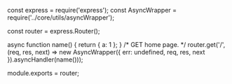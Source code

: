 const express = require('express');
const AsyncWrapper = require('../core/utils/asyncWrapper');

const router = express.Router();

async function name() {
    return { a: 1 };
}
/* GET home page. */
router.get('/', (req, res, next) => new AsyncWrapper({ err: undefined, req, res, next }).asyncHandler(name()));

module.exports = router;
